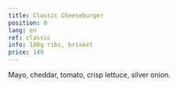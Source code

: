 ```yaml
---
title: Classic Cheeseburger
position: 0
lang: en
ref: classic
info: 180g ribs, brisket
price: 149
---
```


Mayo, cheddar, tomato, crisp lettuce, silver onion.
